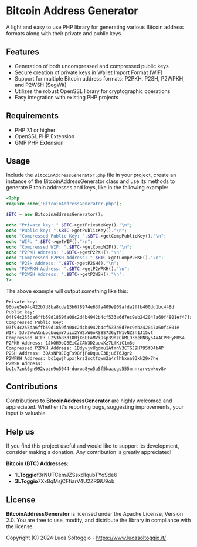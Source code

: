 # Bitcoin Address Generator
A light and easy to use PHP library for generating various Bitcoin address formats along with their private and public keys 

## Features

- Generation of both uncompressed and compressed public keys
- Secure creation of private keys in Wallet Import Format (WIF)
- Support for multiple Bitcoin address formats: P2PKH, P2SH, P2WPKH, and P2WSH (SegWit)
- Utilizes the robust OpenSSL library for cryptographic operations
- Easy integration with existing PHP projects

## Requirements

- PHP 7.1 or higher
- OpenSSL PHP Extension
- GMP PHP Extension

## Usage

Include the `BitcoinAddressGenerator.php` file in your project, create an instance of the BitcoinAddressGenerator class and use its methods to generate Bitcoin addresses and keys, like in the following example:

```php
<?php
require_once('BitcoinAddressGenerator.php');

$BTC = new BitcoinAddressGenerator();

echo "Private key: ".$BTC->getPrivateKey()."\n";
echo "Public key: ".$BTC->getPublicKey()."\n";
echo "Compressed Public Key: ".$BTC->getCompPublicKey()."\n";
echo "WIF: ".$BTC->getWIF()."\n";
echo "Compressed WIF: ".$BTC->getCompWIF()."\n";
echo "P2PKH Address: ".$BTC->getP2PKH()."\n";
echo "Compressed P2PKH Address: ".$BTC->getCompP2PKH()."\n";
echo "P2SH Address: ".$BTC->getP2SH()."\n";
echo "P2WPKH Address: ".$BTC->getP2WPKH()."\n";
echo "P2WSH Address: ".$BTC->getP2WSH()."\n";
?>
```

The above example will output something like this:
```
Private key: 90bae5e94c422b7d8ba8cda13b6f8974e63fa409e909afda2ffb400dd1bc448d
Public key: 04f94c255da6ffb59d1859fa08c2d4b4942b4cf533a6d7ec9eb242047a60f4801ef47fad20a3b143194bca890ab9edb7de80635e3441f95eaaa917f59ae96e63af
Compressed Public Key: 03f94c255da6ffb59d1859fa08c2d4b4942b4cf533a6d7ec9eb242047a60f4801e
WIF: 5Jv2WwACnLoqbuqmY7uix2YW2xWGoXSBS736yTW1vNZSh1J15vt
Compressed WIF: L253h83d18RjX6EFaMVi9sp39dzCkML93oeHNBy54aACPMHyMBS4
P2PKH Address: 1JkQH9oQ8EiCzCAW3D2auwXz7LfKiC1m8o
Compressed P2PKH Address: 1BdyvjvUgdmu1AtmhV3CTGJ9H79SfD4b4P
P2SH Address: 3QAsNPQJBgFs98YjPoDquuE3Bju6T6Jgr2
P2WPKH Address: bc1qwjhupxjkrs2sctfqwm2a4rlhhxna93kk29x7he
P2WSH Address: bc1u7znk6gn992vuzn9u5044rdurwa8yw5a5f5kaacgs555mnnrarvswkuv8v
```

## Contributions

Contributions to **BitcoinAddressGenerator** are highly welcomed and appreciated. Whether it's reporting bugs, suggesting improvements, your input is valuable.

## Help us

If you find this project useful and would like to support its development, consider making a donation. Any contribution is greatly appreciated!

**Bitcoin (BTC) Addresses:**
- **1LToggio**f3rNUTCemJZSsxd1qubTYoSde6  
- **3LToggio**7Xx8qMsjCFfiarV4U2ZR9iU9ob 

## License
**BitcoinAddressGenerator** is licensed under the Apache License, Version 2.0. You are free to use, modify, and distribute the library in compliance with the license.

Copyright (C) 2024 Luca Soltoggio - https://www.lucasoltoggio.it/
